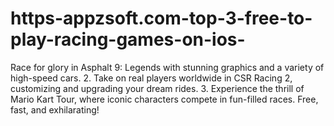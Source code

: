 # https-appzsoft.com-top-3-free-to-play-racing-games-on-ios-
Race for glory in Asphalt 9: Legends with stunning graphics and a variety of high-speed cars. 2. Take on real players worldwide in CSR Racing 2, customizing and upgrading your dream rides. 3. Experience the thrill of Mario Kart Tour, where iconic characters compete in fun-filled races. Free, fast, and exhilarating!
